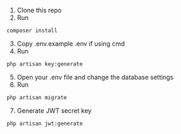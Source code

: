 1. Clone this repo
2. Run
```shell
composer install
```
3. Copy .env.example .env if using cmd
4. Run 
```shell
php artisan key:generate
```
5. Open your .env file and change the database settings
6. Run
```shell
php artisan migrate
```
7. Generate JWT secret key
```shell
php artisan jwt:generate
```
